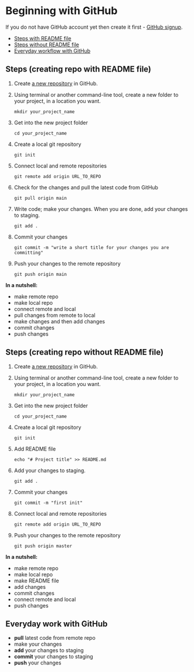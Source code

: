 # Beginning with GitHub

If you do not have GitHub account yet then create it first - [GitHub signup](https://github.com/join?ref_cta=Sign+up&ref_loc=header+logged+out&ref_page=%2F&source=header-home).

- [Steps with README file](#steps-creating-repo-with-readme-file)
- [Steps without README file](#steps-creating-repo-without-readme-file)
- [Everyday workflow with GitHub](#everyday-work-with-github)

## Steps (creating repo with README file)

1.  Create [a new repository](https://docs.github.com/en/github/getting-started-with-github/create-a-repo) in GitHub.

2.  Using terminal or another command-line tool, create a new folder to your project, in a location you want.

        mkdir your_project_name

3.  Get into the new project folder

        cd your_project_name

4.  Create a local git repository

        git init

5.  Connect local and remote repositories

        git remote add origin URL_TO_REPO

6.  Check for the changes and pull the latest code from GitHub

        git pull origin main

7.  Write code; make your changes. When you are done, add your changes to staging.

        git add .

8.  Commit your changes

        git commit -m "write a short title for your changes you are committing"

9.  Push your changes to the remote repository

        git push origin main

**In a nutshell:**

- make remote repo
- make local repo
- connect remote and local
- pull changes from remote to local
- make changes and then add changes
- commit changes
- push changes

## Steps (creating repo without README file)

1.  Create [a new repository](https://docs.github.com/en/github/getting-started-with-github/create-a-repo) in GitHub.

2.  Using terminal or another command-line tool, create a new folder to your project, in a location you want.

        mkdir your_project_name

3.  Get into the new project folder

        cd your_project_name

4.  Create a local git repository

        git init

5.  Add README file

        echo "# Project title" >> README.md

6.  Add your changes to staging.

        git add .

7.  Commit your changes

        git commit -m "first init"

8.  Connect local and remote repositories

        git remote add origin URL_TO_REPO

9.  Push your changes to the remote repository

        git push origin master

**In a nutshell:**

- make remote repo
- make local repo
- make README file
- add changes
- commit changes
- connect remote and local
- push changes

## Everyday work with GitHub

- **pull** latest code from remote repo
- make your changes
- **add** your changes to staging
- **commit** your changes to staging
- **push** your changes
